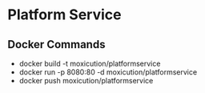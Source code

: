 # Platform Service

## Docker Commands
- docker build -t moxicution/platformservice
- docker run -p 8080:80 -d moxicution/platformservice
- docker push moxicution/platformservice